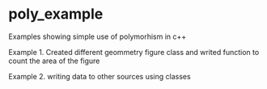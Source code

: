 # poly_example

Examples showing simple use of polymorhism in c++

Example 1. Created different geommetry figure class and writed function to count the area of the figure

Example 2. writing data to other sources using classes
